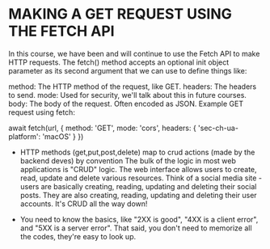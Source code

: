 # MAKING A GET REQUEST USING THE FETCH API
In this course, we have been and will continue to use the Fetch API to make HTTP requests. The fetch() method accepts an optional init object parameter as its second argument that we can use to define things like:

method: The HTTP method of the request, like GET.
headers: The headers to send.
mode: Used for security, we'll talk about this in future courses.
body: The body of the request. Often encoded as JSON.
Example GET request using fetch:

await fetch(url, {
  method: 'GET',
  mode: 'cors',
  headers: {
    'sec-ch-ua-platform': 'macOS'
  }
})

* HTTP methods (get,put,post,delete) map to crud actions (made by the backend deves) by convention
The bulk of the logic in most web applications is "CRUD" logic. The web interface allows users to create, read, update and delete various resources. Think of a social media site - users are basically creating, reading, updating and deleting their social posts. They are also creating, reading, updating and deleting their user accounts. It's CRUD all the way down!

* You need to know the basics, like "2XX is good", "4XX is a client error", and "5XX is a server error". That said, you don't need to memorize all the codes, they're easy to look up.

